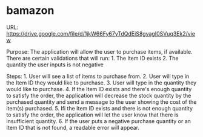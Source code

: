# bamazon

URL: https://drive.google.com/file/d/1jkW66Fy67yTdQdEiS8gvagI0SVuq3Ek2/view

Purpose: The application will allow the user to purchase items, if available. There are certain validations that will run: 1. The Item ID exists 2. The quantity the user inputs is not negative

Steps: 1. User will see a list of items to purchase from. 2. User will type in the Item ID they would like to purchase. 3. User will type in the quantity they would like to purchase. 4. If the Item ID exists and there's enough quantity to satisfy the order, the application will decrease the stock quantity by the purchased quantity and send a message to the user showing the cost of the item(s) purchased. 5. Ifi the Item ID exists and there is not enough quantity to satisfy the order, the application will let the user know that there is insufficient quantity. 6. If the user puts a negative purchase quantity or an Item ID that is not found, a readable error will appear.
